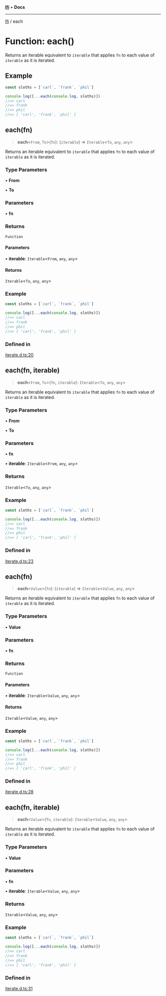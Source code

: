 [**lfi**](../readme.md) • **Docs**

---

[lfi](../globals.md) / each

# Function: each()

Returns an iterable equivalent to `iterable` that applies `fn` to each value of
`iterable` as it is iterated.

## Example

```js
const sloths = [`carl`, `frank`, `phil`]

console.log([...each(console.log, sloths)])
//=> carl
//=> frank
//=> phil
//=> [ 'carl', 'frank', 'phil' ]
```

## each(fn)

> **each**\<`From`, `To`\>(`fn`): (`iterable`) => `Iterable`\<`To`, `any`,
> `any`\>

Returns an iterable equivalent to `iterable` that applies `fn` to each value of
`iterable` as it is iterated.

### Type Parameters

• **From**

• **To**

### Parameters

• **fn**

### Returns

`Function`

#### Parameters

• **iterable**: `Iterable`\<`From`, `any`, `any`\>

#### Returns

`Iterable`\<`To`, `any`, `any`\>

### Example

```js
const sloths = [`carl`, `frank`, `phil`]

console.log([...each(console.log, sloths)])
//=> carl
//=> frank
//=> phil
//=> [ 'carl', 'frank', 'phil' ]
```

### Defined in

[iterate.d.ts:20](https://github.com/TomerAberbach/lfi/blob/85d6360ac7d8f71c70f308d2ace5bc2aa99ab03d/src/operations/iterate.d.ts#L20)

## each(fn, iterable)

> **each**\<`From`, `To`\>(`fn`, `iterable`): `Iterable`\<`To`, `any`, `any`\>

Returns an iterable equivalent to `iterable` that applies `fn` to each value of
`iterable` as it is iterated.

### Type Parameters

• **From**

• **To**

### Parameters

• **fn**

• **iterable**: `Iterable`\<`From`, `any`, `any`\>

### Returns

`Iterable`\<`To`, `any`, `any`\>

### Example

```js
const sloths = [`carl`, `frank`, `phil`]

console.log([...each(console.log, sloths)])
//=> carl
//=> frank
//=> phil
//=> [ 'carl', 'frank', 'phil' ]
```

### Defined in

[iterate.d.ts:23](https://github.com/TomerAberbach/lfi/blob/85d6360ac7d8f71c70f308d2ace5bc2aa99ab03d/src/operations/iterate.d.ts#L23)

## each(fn)

> **each**\<`Value`\>(`fn`): (`iterable`) => `Iterable`\<`Value`, `any`, `any`\>

Returns an iterable equivalent to `iterable` that applies `fn` to each value of
`iterable` as it is iterated.

### Type Parameters

• **Value**

### Parameters

• **fn**

### Returns

`Function`

#### Parameters

• **iterable**: `Iterable`\<`Value`, `any`, `any`\>

#### Returns

`Iterable`\<`Value`, `any`, `any`\>

### Example

```js
const sloths = [`carl`, `frank`, `phil`]

console.log([...each(console.log, sloths)])
//=> carl
//=> frank
//=> phil
//=> [ 'carl', 'frank', 'phil' ]
```

### Defined in

[iterate.d.ts:28](https://github.com/TomerAberbach/lfi/blob/85d6360ac7d8f71c70f308d2ace5bc2aa99ab03d/src/operations/iterate.d.ts#L28)

## each(fn, iterable)

> **each**\<`Value`\>(`fn`, `iterable`): `Iterable`\<`Value`, `any`, `any`\>

Returns an iterable equivalent to `iterable` that applies `fn` to each value of
`iterable` as it is iterated.

### Type Parameters

• **Value**

### Parameters

• **fn**

• **iterable**: `Iterable`\<`Value`, `any`, `any`\>

### Returns

`Iterable`\<`Value`, `any`, `any`\>

### Example

```js
const sloths = [`carl`, `frank`, `phil`]

console.log([...each(console.log, sloths)])
//=> carl
//=> frank
//=> phil
//=> [ 'carl', 'frank', 'phil' ]
```

### Defined in

[iterate.d.ts:31](https://github.com/TomerAberbach/lfi/blob/85d6360ac7d8f71c70f308d2ace5bc2aa99ab03d/src/operations/iterate.d.ts#L31)
